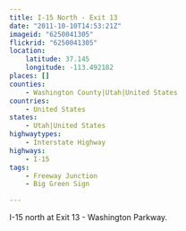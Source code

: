 ```yaml
---
title: I-15 North - Exit 13
date: "2011-10-10T14:53:21Z"
imageid: "6250041305"
flickrid: "6250041305"
location:
    latitude: 37.145
    longitude: -113.492182
places: []
counties:
    - Washington County|Utah|United States
countries:
    - United States
states:
    - Utah|United States
highwaytypes:
    - Interstate Highway
highways:
    - I-15
tags:
    - Freeway Junction
    - Big Green Sign

---
```

I-15 north at Exit 13 - Washington Parkway.